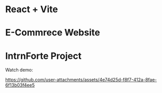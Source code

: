 # React + Vite
# E-Commrece Website
# IntrnForte Project

Watch demo: 

https://github.com/user-attachments/assets/4e74d25d-f8f7-412a-8fae-6f13b03f4ee5

